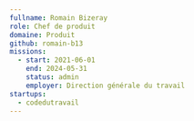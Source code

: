 ```yaml
---
fullname: Romain Bizeray
role: Chef de produit
domaine: Produit
github: romain-b13
missions:
  - start: 2021-06-01
    end: 2024-05-31
    status: admin
    employer: Direction générale du travail
startups:
  - codedutravail
---
```


